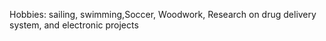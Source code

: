 Hobbies:
sailing, swimming,Soccer, Woodwork, Research on drug delivery system, and electronic projects